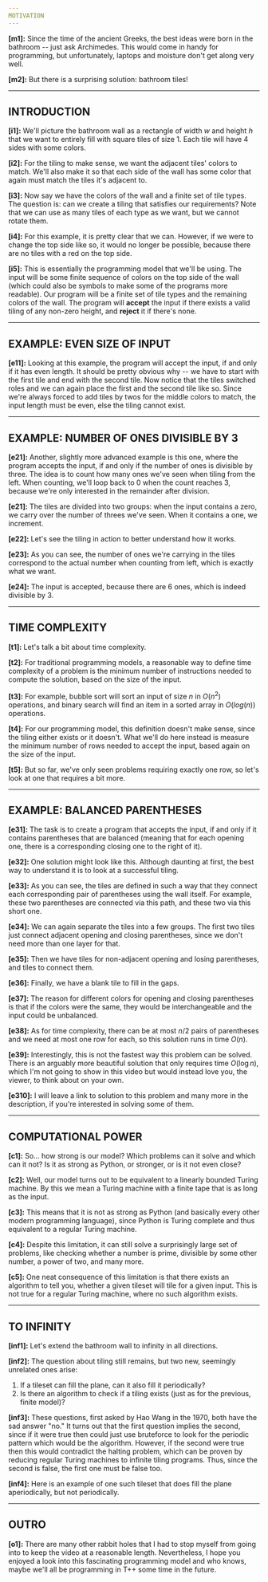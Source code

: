 ```yaml
---
MOTIVATION
---
```


**[m1]:** Since the time of the ancient Greeks, the best ideas were born in the bathroom -- just ask Archimedes. This would come in handy for programming, but unfortunately, laptops and moisture don't get along very well.

**[m2]:** But there is a surprising solution: bathroom tiles!

---
INTRODUCTION
---

**[i1]:** We'll picture the bathroom wall as a rectangle of width $w$ and height $h$ that we want to entirely fill with square tiles of size $1$. Each tile will have $4$ sides with some colors.

**[i2]:** For the tiling to make sense, we want the adjacent tiles' colors to match. We'll also make it so that each side of the wall has some color that again must match the tiles it's adjacent to.

**[i3]:** Now say we have the colors of the wall and a finite set of tile types. The question is: can we create a tiling that satisfies our requirements? Note that we can use as many tiles of each type as we want, but we cannot rotate them.

**[i4]:** For this example, it is pretty clear that we can. However, if we were to change the top side like so, it would no longer be possible, because there are no tiles with a red on the top side.

**[i5]:** This is essentially the programming model that we'll be using. The input will be some finite sequence of colors on the top side of the wall (which could also be symbols to make some of the programs more readable). Our program will be a finite set of tile types and the remaining colors of the wall. The program will **accept** the input if there exists a valid tiling of any non-zero height, and **reject** it if there's none.

---
EXAMPLE: EVEN SIZE OF INPUT
---

**[e11]:** Looking at this example, the program will accept the input, if and only if it has even length. It should be pretty obvious why -- we have to start with the first tile and end with the second tile. Now notice that the tiles switched roles and we can again place the first and the second tile like so. Since we're always forced to add tiles by twos for the middle colors to match, the input length must be even, else the tiling cannot exist.

---
EXAMPLE: NUMBER OF ONES DIVISIBLE BY 3
---

**[e21]:** Another, slightly more advanced example is this one, where the program accepts the input, if and only if the number of ones is divisible by three. The idea is to count how many ones we've seen when tiling from the left. When counting, we'll loop back to 0 when the count reaches 3, because we're only interested in the remainder after division.

**[e21]:** The tiles are divided into two groups: when the input contains a zero, we carry over the number of threes we've seen. When it contains a one, we increment.

**[e22]:** Let's see the tiling in action to better understand how it works.

**[e23]:** As you can see, the number of ones we're carrying in the tiles correspond to the actual number when counting from left, which is exactly what we want.

**[e24]:** The input is accepted, because there are 6 ones, which is indeed divisible by 3.

---
TIME COMPLEXITY
---

**[t1]:** Let's talk a bit about time complexity.

**[t2]:** For traditional programming models, a reasonable way to define time complexity of a problem is the minimum number of instructions needed to compute the solution, based on the size of the input.

**[t3]:** For example, bubble sort will sort an input of size $n$ in $O(n^2)$ operations, and binary search will find an item in a sorted array in $O(log(n))$ operations.

**[t4]:** For our programming model, this definition doesn't make sense, since the tiling either exists or it doesn't. What we'll do here instead is measure the minimum number of rows needed to accept the input, based again on the size of the input.

**[t5]:** But so far, we've only seen problems requiring exactly one row, so let's look at one that requires a bit more.

---
EXAMPLE: BALANCED PARENTHESES
---

**[e31]:** The task is to create a program that accepts the input, if and only if it contains parentheses that are balanced (meaning that for each opening one, there is a corresponding closing one to the right of it).

**[e32]:** One solution might look like this. Although daunting at first, the best way to understand it is to look at a successful tiling.

**[e33]:** As you can see, the tiles are defined in such a way that they connect each corresponding pair of parentheses using the wall itself. For example, these two parentheses are connected via this path, and these two via this short one.

**[e34]:** We can again separate the tiles into a few groups. The first two tiles just connect adjacent opening and closing parentheses, since we don't need more than one layer for that.

**[e35]:** Then we have tiles for non-adjacent opening and losing parentheses, and tiles to connect them.

**[e36]:** Finally, we have a blank tile to fill in the gaps.

**[e37]:** The reason for different colors for opening and closing parentheses is that if the colors were the same, they would be interchangeable and the input could be unbalanced.

**[e38]:** As for time complexity, there can be at most $n/2$ pairs of parentheses and we need at most one row for each, so this solution runs in time $O(n)$.

**[e39]:** Interestingly, this is not the fastest way this problem can be solved. There is an arguably more beautiful solution that only requires time $O(\log n)$, which I'm not going to show in this video but would instead love you, the viewer, to think about on your own.

**[e310]:** I will leave a link to solution to this problem and many more in the description, if you're interested in solving some of them.

---
COMPUTATIONAL POWER
---

**[c1]:** So... how strong is our model? Which problems can it solve and which can it not? Is it as strong as Python, or stronger, or is it not even close?

**[c2]:** Well, our model turns out to be equivalent to a linearly bounded Turing machine. By this we mean a Turing machine with a finite tape that is as long as the input.

**[c3]:** This means that it is not as strong as Python (and basically every other modern programming language), since Python is Turing complete and thus equivalent to a regular Turing machine.

**[c4]:** Despite this limitation, it can still solve a surprisingly large set of problems, like checking whether a number is prime, divisible by some other number, a power of two, and many more.

**[c5]:** One neat consequence of this limitation is that there exists an algorithm to tell you, whether a given tileset will tile for a given input. This is not true for a regular Turing machine, where no such algorithm exists.

---
TO INFINITY
---

**[inf1]:** Let's extend the bathroom wall to infinity in all directions.

**[inf2]:** The question about tiling still remains, but two new, seemingly unrelated ones arise:

1. If a tileset can fill the plane, can it also fill it periodically?
2. Is there an algorithm to check if a tiling exists (just as for the previous, finite model)?

**[inf3]:** These questions, first asked by Hao Wang in the 1970, both have the sad answer "no." It turns out that the first question implies the second, since if it were true then could just use bruteforce to look for the periodic pattern which would be the algorithm. However, if the second were true then this would contradict the halting problem, which can be proven by reducing regular Turing machines to infinite tiling programs. Thus, since the second is false, the first one must be false too.

**[inf4]:** Here is an example of one such tileset that does fill the plane aperiodically, but not periodically.

---
OUTRO
---

**[o1]:** There are many other rabbit holes that I had to stop myself from going into to keep the video at a reasonable length. Nevertheless, I hope you enjoyed a look into this fascinating programming model and who knows, maybe we'll all be programming in T++ some time in the future.
